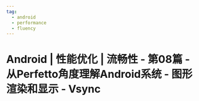 ```yaml
---
tag:
  - android
  - performance
  - fluency
---
```


# Android | 性能优化 | 流畅性 - 第08篇 - 从Perfetto角度理解Android系统 - 图形渲染和显示 - Vsync